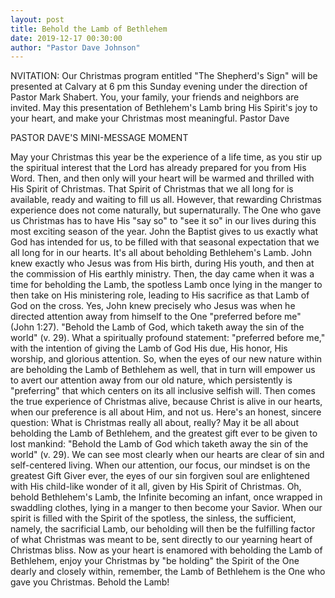 ```yaml
---
layout: post
title: Behold the Lamb of Bethlehem
date: 2019-12-17 00:30:00
author: "Pastor Dave Johnson"
---
```


NVITATION: Our Christmas program entitled "The Shepherd's Sign" will be presented at Calvary at 6 pm this Sunday evening under the direction of Pastor Mark Shabert. You, your family, your friends and neighbors are invited. May this presentation of Bethlehem's Lamb bring His Spirit's joy to your heart, and make your Christmas most meaningful. Pastor Dave

PASTOR DAVE'S MINI-MESSAGE MOMENT

May your Christmas this year be the experience of a life time, as you stir up the spiritual interest that the Lord has already prepared for you from His Word. Then, and then only will your heart will be warmed and thrilled with His Spirit of Christmas. That Spirit of Christmas that we all long for is available, ready and waiting to fill us all. However, that rewarding Christmas experience does not come naturally, but supernaturally. The One who gave us Christmas has to have His "say so" to "see it so" in our lives during this most exciting season of the year. John the Baptist gives to us exactly what God has intended for us, to be filled with that seasonal expectation that we all long for in our hearts. It's all about beholding Bethlehem's Lamb. John knew exactly who Jesus was from His birth, during His youth, and then at the commission of His earthly ministry. Then, the day came when it was a time for beholding the Lamb, the spotless Lamb once lying in the manger to then take on His ministering role, leading to His sacrifice as that Lamb of God on the cross. Yes, John knew precisely who Jesus was when he directed attention away from himself to the One "preferred before me" (John 1:27). "Behold the Lamb of God, which taketh away the sin of the world" (v. 29). What a spiritually profound statement: "preferred before me," with the intention of giving the Lamb of God His due, His honor, His worship, and glorious attention. So, when the eyes of our new nature within are beholding the Lamb of Bethlehem as well, that in turn will empower us to avert our attention away from our old nature, which persistently is "preferring" that which centers on its all inclusive selfish will. Then comes the true experience of Christmas alive, because Christ is alive in our hearts, when our preference is all about Him, and not us. Here's an honest, sincere question: What is Christmas really all about, really? May it be all about beholding the Lamb of Bethlehem, and the greatest gift ever to be given to lost mankind: "Behold the Lamb of God which taketh away the sin of the world" (v. 29). We can see most clearly when our hearts are clear of sin and self-centered living. When our attention, our focus, our mindset is on the greatest Gift Giver ever, the eyes of our sin forgiven soul are enlightened with His child-like wonder of it all, given by His Spirit of Christmas. Oh, behold Bethlehem's Lamb, the Infinite becoming an infant, once wrapped in swaddling clothes, lying in a manger to then become your Savior. When our spirit is filled with the Spirit of the spotless, the sinless, the sufficient, namely, the sacrificial Lamb, our beholding will then be the fulfilling factor of what Christmas was meant to be, sent directly to our yearning heart of Christmas bliss. Now as your heart is enamored with beholding the Lamb of Bethlehem, enjoy your Christmas by "be holding" the Spirit of the One dearly and closely within, remember, the Lamb of Bethlehem is the One who gave you Christmas. Behold the Lamb!
